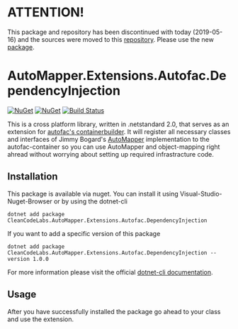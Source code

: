 # ATTENTION!

This package and repository has been discontinued with today (2019-05-16) and the sources were moved to this [repository](https://github.com/cleancodelabs/AutoMapper.Contrib.Autofac.DependencyInjection). Please use the new [package](https://www.nuget.org/packages/AutoMapper.Contrib.Autofac.DependencyInjection).

# AutoMapper.Extensions.Autofac.DependencyInjection

[![NuGet](https://img.shields.io/nuget/dt/CleanCodeLabs.AutoMapper.Extensions.Autofac.DependencyInjection.svg)](https://www.nuget.org/packages/CleanCodeLabs.AutoMapper.Extensions.Autofac.DependencyInjection) 
[![NuGet](https://img.shields.io/nuget/vpre/CleanCodeLabs.AutoMapper.Extensions.Autofac.DependencyInjection.svg)](https://www.nuget.org/packages/CleanCodeLabs.AutoMapper.Extensions.Autofac.DependencyInjection)
[![Build Status](https://travis-ci.com/cleancodelabs/AutoMapper.Extensions.Autofac.DependencyInjection.svg?branch=master)](https://travis-ci.com/cleancodelabs/AutoMapper.Extensions.Autofac.DependencyInjection)

This is a cross platform library, written in .netstandard 2.0, that serves as an extension for [autofac's containerbuilder](https://autofac.org/).
It will register all necessary classes and interfaces of Jimmy Bogard's [AutoMapper](https://github.com/AutoMapper/AutoMapper) implementation to the autofac-container 
so you can use AutoMapper and object-mapping right ahread without worrying about setting up required infrastracture code.

## Installation

This package is available via nuget. You can install it using Visual-Studio-Nuget-Browser or by using the dotnet-cli

```
dotnet add package CleanCodeLabs.AutoMapper.Extensions.Autofac.DependencyInjection
```

If you want to add a specific version of this package

```
dotnet add package CleanCodeLabs.AutoMapper.Extensions.Autofac.DependencyInjection --version 1.0.0
```

For more information please visit the official [dotnet-cli documentation](https://docs.microsoft.com/en-us/dotnet/core/tools/dotnet-add-package).

## Usage

After you have successfully installed the package go ahead to your class and use the extension.
